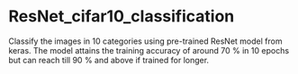 # ResNet_cifar10_classification
Classify the images in 10 categories using pre-trained ResNet model from keras. The model attains the training accuracy of around 70 % in 10 epochs but can reach till 90 % and above if trained for longer.
